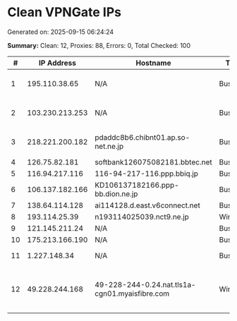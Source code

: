 # Clean VPNGate IPs
Generated on: 2025-09-15 06:24:24

**Summary:** Clean: 12, Proxies: 88, Errors: 0, Total Checked: 100

| # | IP Address | Hostname | Type | Country | Provider |
|---|------------|----------|------|---------|----------|
| 1 | 195.110.38.65 | N/A | Business | IR | Sefroyek Pardaz Engineering PJSC |
| 2 | 103.230.213.253 | N/A | Business | CN | China Unicom Beijing Province Network |
| 3 | 218.221.200.182 | pdaddc8b6.chibnt01.ap.so-net.ne.jp | Business | JP | Sony Network Communications Inc. |
| 4 | 126.75.82.181 | softbank126075082181.bbtec.net | Business | JP | SoftBank Corp. |
| 5 | 116.94.217.116 | 116-94-217-116.ppp.bbiq.jp | Business | JP | QTnet,Inc. |
| 6 | 106.137.182.166 | KD106137182166.ppp-bb.dion.ne.jp | Business | JP | KDDI CORPORATION |
| 7 | 138.64.114.128 | ai114128.d.east.v6connect.net | Business | JP | Asahi Net |
| 8 | 193.114.25.39 | n193114025039.nct9.ne.jp | Wireless | JP | NCT CO.,LTD. |
| 9 | 121.145.211.24 | N/A | Business | KR | Korea Telecom |
| 10 | 175.213.166.190 | N/A | Business | KR | Korea Telecom |
| 11 | 1.227.148.34 | N/A | Business | KR | SK Broadband Co Ltd |
| 12 | 49.228.244.168 | 49-228-244-0.24.nat.tls1a-cgn01.myaisfibre.com | Wireless | TH | ADVANCED WIRELESS NETWORK COMPANY LIMITED |
